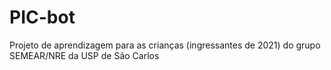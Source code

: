 # PIC-bot
Projeto de aprendizagem para as crianças (ingressantes de 2021) do grupo SEMEAR/NRE da USP de São Carlos
